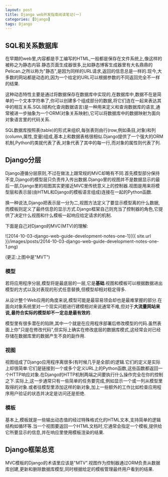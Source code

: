```yaml
---
layout: post
title: Django web开发指南阅读笔记(一)
categories: [Django]
tags: Django
---
```


## SQL和关系数据库

在早期的web里,内容都是手工编写的HTML,一般都是保存在文件系统上,像这样的被称之为静态内容.静态页面生成器很多,比如静态博客生成器里有大名鼎鼎的Pelican.之所以称为"静态",是因为同样的URL请求,返回的信息总是一样的.现今,大多数的网站都是动态的,因为一个给定的URL可以根据参数的不同返回完全不一样的结果.

这种动态特性主要是通过将数据保存在数据库中实现的,在数据库中,数据不在是简单的一个文本字符串了,你可以创建多个组成部分的数据,将它们连在一起来表达其中的相互关系.SQL(结构化查询数据语言)是一种用来定义和查询数据库的语言,通常被进一步抽象为一个ORM(对象关系映射),它可以将数据库中的数据映射为面向对象语言里的代码关系.

SQL数据库按照表(table)的形式来组织,每张表则由行(row,例如条目,对象)和列(column,属性,变量)组成,基本上和数据表格很相似.Django提供了一个强大的ORM机制,Python的类就代表了表,对象代表了其中的每一行,而对象的属性则代表了列.

## Django分层

Django遵循分层原则,不过在做法上跟常规的MVC却略有不同.首先模型部分保持不变,Django的模型层只负责传入传出数据.Django里的视图并不是数据显示的最后一部,Django里的视图其实更接近MVC里传统意义上的控制器.视图是用来将模型层和表示层(由HTML和Django的模板语言组成)连接在一起的Python函数.

换一种说法,Django把表示层一分为二,视图方法定义了要显示模型离的什么数据,而模板则定义了最终信息的显示方式.Django框架自己则充当了控制器的角色,它提供了决定什么视图和什么模板一起响应给定请求的机制.

下面是自己对Django的MVC(MTV)的理解:

![2014-10-03-django-web-guide-development-notes-one-1]({{ site.url }}/images/posts/2014-10-03-django-web-guide-development-notes-one-1.png)

(更正:上图中是"MVT")

### 模型

若将应用程序分层,模型将是最底层的一层,它是**基础**.视图和模板可以根据数据进出模型的方式以及对表现的形式任意替换,但模型却相对稳定得多.

从设计整个Web应用的角度来说,模型可能是最容易领会却也是最难掌握的部分.在面向对象系统里对一个现实问题进行建模相对来说通常不难,但对于**大流量网站来说,最符合实际的模型却不一定总是最有效的**.

模型里有很多潜在的陷阱,其中一个就是在应用程序部署后修改模型的代码.虽然表面上你"只是在修改代码",但实际上确实在修改底层的数据库模式,这经常会对已经存储在数据库里的数据产生不良的副作用.

### 视图

视图组成了Django应用程序离很多(有时候几乎是全部)的逻辑.它们的定义是实际上却很简单:它们是链接到一个或多个定义URL上的Python函数,这些函数都返回一个HTTP响应对象.在Django的HTTP机制两端之间要执行什么操作完全在你的控制之下.实际上,这一步通常只有一些简单的任务要完成,例如显示一个或一列从模型里取得的对象.或者往模型里添加这样的新对象,加上一些额外的工作比如检查应用程序用户验证的状态并决定是访问还是拒绝.

### 模板

基本上,模板就是一些输出动态值的经过特殊格式化的HTML文本,支持简单的逻辑结构如循环等.当一个视图要返回一个HTML文档时,它通常会指定一个模板,提供给它所要显示的信息,并在响应里使用模板渲染的结果.

## Django框架总览

MVC模板的Django的术语里应该是"MTV".视图作为控制器通过ORM负责从数据库创建,更新和删除数据库模型,同时根据给定的模板管理最终用户看到的结果.






